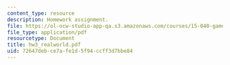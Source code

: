 ```yaml
---
content_type: resource
description: Homework assignment.
file: https://ol-ocw-studio-app-qa.s3.amazonaws.com/courses/15-040-game-theory-for-managers-spring-2004/72647debce7afe1d5f94ccff3d7bbe84_hw3_realworld.pdf
file_type: application/pdf
resourcetype: Document
title: hw3_realworld.pdf
uid: 72647deb-ce7a-fe1d-5f94-ccff3d7bbe84
---
```

